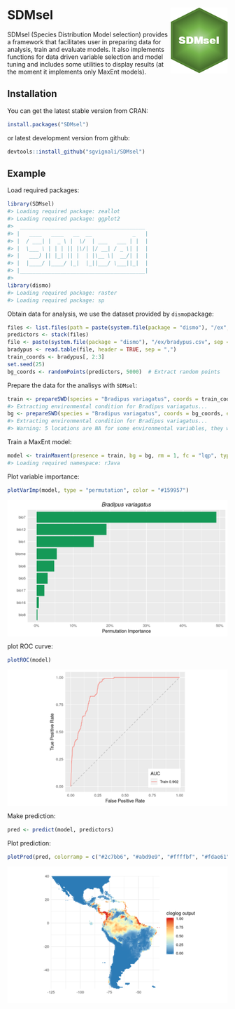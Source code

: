 
<!-- README.md is generated from README.Rmd. Please edit that file -->
SDMsel <img src="man/figures/logo.png" align="right" />
=======================================================

SDMsel (Species Distribution Model selection) provides a framework that facilitates user in preparing data for analysis, train and evaluate models. It also implements functions for data driven variable selection and model tuning and includes some utilities to display results (at the moment it implements only MaxEnt models).

Installation
------------

You can get the latest stable version from CRAN:

``` r
install.packages("SDMsel")
```

or latest development version from github:

``` r
devtools::install_github("sgvignali/SDMsel")
```

Example
-------

Load required packages:

``` r
library(SDMsel)
#> Loading required package: zeallot
#> Loading required package: ggplot2
#>  ________________________________________
#> |   ____   ____   __  __             _   |
#> |  / ___| |  _ \ |  \/  | ___   ___ | |  |
#> |  \___ \ | | | || |\/| |/ __| / _ \| |  |
#> |   ___) || |_| || |  | |\__ \|  __/| |  |
#> |  |____/ |____/ |_|  |_||___/ \___||_|  |
#> |________________________________________|
#> 
library(dismo)
#> Loading required package: raster
#> Loading required package: sp
```

Obtain data for analysis, we use the dataset provided by `dismo`package:

``` r
files <- list.files(path = paste(system.file(package = "dismo"), "/ex", sep = ""), pattern = "grd", full.names = T)
predictors <- stack(files)
file <- paste(system.file(package = "dismo"), "/ex/bradypus.csv", sep = "")
bradypus <- read.table(file, header = TRUE, sep = ",")
train_coords <- bradypus[, 2:3]
set.seed(25)
bg_coords <- randomPoints(predictors, 5000)  # Extract random points
```

Prepare the data for the analisys with `SDMsel`:

``` r
train <- prepareSWD(species = "Bradipus variagatus", coords = train_coords, env = predictors, categoricals = "biome")
#> Extracting environmental condition for Bradipus variagatus...
bg <- prepareSWD(species = "Bradipus variagatus", coords = bg_coords, env = predictors, categoricals = "biome")
#> Extracting environmental condition for Bradipus variagatus...
#> Warning: 5 locations are NA for some environmental variables, they will be discard!
```

Train a MaxEnt model:

``` r
model <- trainMaxent(presence = train, bg = bg, rm = 1, fc = "lqp", type = "cloglog", iter = 500)
#> Loading required namespace: rJava
```

Plot variable importance:

``` r
plotVarImp(model, type = "permutation", color = "#159957")
```

<img src="docs/reference/figures/README-plot-var-imp-1.png" style="display: block; margin: auto;" />

plot ROC curve:

``` r
plotROC(model)
```

<img src="docs/reference/figures/README-plot-ROC-curve-1.png" style="display: block; margin: auto;" />

Make prediction:

``` r
pred <- predict(model, predictors)
```

Plot prediction:

``` r
plotPred(pred, colorramp = c("#2c7bb6", "#abd9e9", "#ffffbf", "#fdae61", "#d7191c"), lt = "cloglog output")
```

<img src="docs/reference/figures/README-plot-prediction-1.png" style="display: block; margin: auto;" />
